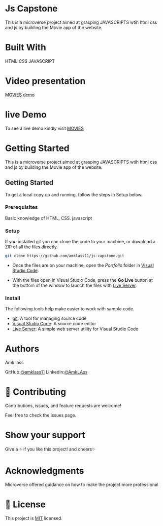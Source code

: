 #  Js  Capstone
This is a  microverse project aimed at grasping JAVASCRIPTS wtih html
 css and js by building the Movie app of the website. 

# Built With
HTML
CSS
JAVASCRIPT

# Video presentation

[MOVIES demo](https://youtu.be/PdEa4KJuPNk)

# live Demo
 To see a live demo kindly visit [MOVIES](https://amklass11.github.io/js-capstone/)

# Getting Started
This is a  microverse project aimed at grasping JAVASCRIPTS wtih html
 css and js by building the Movie app of the website. 

 
## Getting Started
To get a local copy up and running, follow the steps in Setup below.

### Prerequisites
Basic knowledge of HTML, CSS. javascript

### Setup
If you installed git you can clone the code to your machine, or download a ZIP of all the files directly.


```bash
git clone https://github.com/amklass11/js-capstone.git
```

- Once the files are on your machine, open the _Portfolio_ folder in [Visual Studio Code](https://code.visualstudio.com/).

- With the files open in Visual Studio Code, press the **Go Live** button at the bottom of the window to launch the files with [Live Server](https://marketplace.visualstudio.com/items?itemName=ritwickdey.LiveServer).

### Install

The following tools help make easier to work with sample code.

- [git](https://git-scm.com/downloads): A tool for managing source code
- [Visual Studio Code](https://code.visualstudio.com/): A source code editor
- [Live Server](https://marketplace.visualstudio.com/items?itemName=ritwickdey.LiveServer): A simple web server utility for Visual Studio Code


# Authors
Amk lass

GitHub:[@amklass11](https://github.com/amklass11)
LinkedIn:[@AmkLAss](https://www.linkedin.com/in/amk-lass-521565196/)

# 🤝 Contributing
Contributions, issues, and feature requests are welcome!

Feel free to check the issues page.

# Show your support
Give a ⭐️ if you like this project! and cheers✨

 # Acknowledgments
Microverse offered guidance on how to make the project more professional


# 📝 License
This project is [MIT](./MIT.md) licensed.
